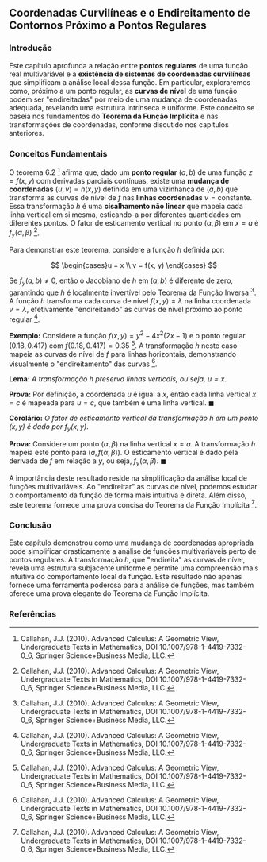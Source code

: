 ## Coordenadas Curvilíneas e o Endireitamento de Contornos Próximo a Pontos Regulares

### Introdução
Este capítulo aprofunda a relação entre **pontos regulares** de uma função real multivariável e a **existência de sistemas de coordenadas curvilíneas** que simplificam a análise local dessa função. Em particular, exploraremos como, próximo a um ponto regular, as **curvas de nível** de uma função podem ser "endireitadas" por meio de uma mudança de coordenadas adequada, revelando uma estrutura intrínseca e uniforme. Este conceito se baseia nos fundamentos do **Teorema da Função Implícita** e nas transformações de coordenadas, conforme discutido nos capítulos anteriores.

### Conceitos Fundamentais

O teorema 6.2 [^10] afirma que, dado um **ponto regular** $(a, b)$ de uma função $z = f(x, y)$ com derivadas parciais contínuas, existe uma **mudança de coordenadas** $(u, v) = h(x, y)$ definida em uma vizinhança de $(a, b)$ que transforma as curvas de nível de $f$ nas **linhas coordenadas** $v = \text{constante}$. Essa transformação $h$ é uma **cisalhamento não linear** que mapeia cada linha vertical em si mesma, esticando-a por diferentes quantidades em diferentes pontos. O fator de esticamento vertical no ponto $(\alpha, \beta)$ em $x = a$ é $f_y(\alpha, \beta)$ [^10].

Para demonstrar este teorema, considere a função $h$ definida por:

$$
\begin{cases}u = x \\
v = f(x, y)
\end{cases}
$$

Se $f_y(a, b) \neq 0$, então o Jacobiano de $h$ em $(a, b)$ é diferente de zero, garantindo que $h$ é localmente invertível pelo Teorema da Função Inversa [^10].  A função $h$ transforma cada curva de nível $f(x, y) = \lambda$ na linha coordenada $v = \lambda$, efetivamente "endireitando" as curvas de nível próximo ao ponto regular [^10].

**Exemplo:** Considere a função $f(x, y) = y^2 - 4x^2(2x - 1)$ e o ponto regular $(0.18, 0.417)$ com $f(0.18, 0.417) = 0.35$ [^10]. A transformação $h$ neste caso mapeia as curvas de nível de $f$ para linhas horizontais, demonstrando visualmente o "endireitamento" das curvas [^10].

**Lema:** *A transformação $h$ preserva linhas verticais, ou seja, $u = x$*.

**Prova:** Por definição, a coordenada $u$ é igual a $x$, então cada linha vertical $x = c$ é mapeada para $u = c$, que também é uma linha vertical. $\blacksquare$

**Corolário:** *O fator de esticamento vertical da transformação $h$ em um ponto $(x, y)$ é dado por $f_y(x, y)$*.

**Prova:** Considere um ponto $(\alpha, \beta)$ na linha vertical $x = a$. A transformação $h$ mapeia este ponto para $(a, f(\alpha, \beta))$. O esticamento vertical é dado pela derivada de $f$ em relação a $y$, ou seja, $f_y(\alpha, \beta)$. $\blacksquare$

A importância deste resultado reside na simplificação da análise local de funções multivariáveis. Ao "endireitar" as curvas de nível, podemos estudar o comportamento da função de forma mais intuitiva e direta. Além disso, este teorema fornece uma prova concisa do Teorema da Função Implícita [^10].

### Conclusão
Este capítulo demonstrou como uma mudança de coordenadas apropriada pode simplificar drasticamente a análise de funções multivariáveis perto de pontos regulares. A transformação $h$, que "endireita" as curvas de nível, revela uma estrutura subjacente uniforme e permite uma compreensão mais intuitiva do comportamento local da função. Este resultado não apenas fornece uma ferramenta poderosa para a análise de funções, mas também oferece uma prova elegante do Teorema da Função Implícita.

### Referências
[^10]: Callahan, J.J. (2010). Advanced Calculus: A Geometric View, Undergraduate Texts in Mathematics, DOI 10.1007/978-1-4419-7332-0_6, Springer Science+Business Media, LLC.
<!-- END -->